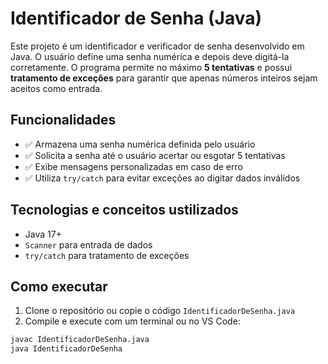 # Identificador de Senha (Java)

Este projeto é um identificador e verificador de senha desenvolvido em Java. O usuário define uma senha numérica e depois deve digitá-la corretamente. O programa permite no máximo **5 tentativas** e possui **tratamento de exceções** para garantir que apenas números inteiros sejam aceitos como entrada.

## Funcionalidades

- ✅ Armazena uma senha numérica definida pelo usuário  
- ✅ Solicita a senha até o usuário acertar ou esgotar 5 tentativas  
- ✅ Exibe mensagens personalizadas em caso de erro  
- ✅ Utiliza `try/catch` para evitar exceções ao digitar dados inválidos

## Tecnologias e conceitos ustilizados

- Java 17+
- `Scanner` para entrada de dados
- `try/catch` para tratamento de exceções

## Como executar

1. Clone o repositório ou copie o código `IdentificadorDeSenha.java`
2. Compile e execute com um terminal ou no VS Code:

```bash
javac IdentificadorDeSenha.java
java IdentificadorDeSenha
